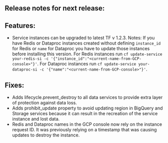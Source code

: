 ## Release notes for next release:

## Features:

- Service instances can be upgraded to latest TF v 1.2.3. Notes: If you have Redis or Dataproc instances created without
  defining `instance_id` for Redis or `name` for Dataproc you have to update those instances before installing this
  version. For Redis instances
  run `cf update-service your-redis-si -c '{"instance_id":"<current-name-from-GCP-console>"}'`. For Dataproc instances
  run `cf update-service your-dataproc-si -c '{"name":"<current-name-from-GCP-console>"}'`.

## Fixes:

- Adds lifecycle.prevent_destroy to all data services to provide extra layer of protection against data loss.
- Adds prohibit_update property to avoid updating region in BigQuery and Storage services because it can result in the
  recreation of the service instance and lost data.
- Redis and Dataproc names in the GCP console now rely on the instance request ID. It was previously relying on a
  timestamp that was causing updates to destroy the instance.
